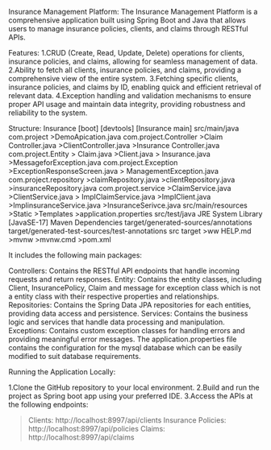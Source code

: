 Insurance Management Platform:
The Insurance Management Platform is a comprehensive application built using Spring Boot and Java that allows users to manage insurance policies, clients, and claims through RESTful APIs.

Features:
1.CRUD (Create, Read, Update, Delete) operations for clients, insurance policies, and claims, allowing for seamless management of data.
2.Ability to fetch all clients, insurance policies, and claims, providing a comprehensive view of the entire system.
3.Fetching specific clients, insurance policies, and claims by ID, enabling quick and efficient retrieval of relevant data.
4.Exception handling and validation mechanisms to ensure proper API usage and maintain data integrity, providing robustness and reliability to the system.

Structure:
Insurance [boot] [devtools] [Insurance main]
 src/main/java
  com.project
    >DemoApication.java
  com.project.Controller
    >Claim Controller.java
    >ClientController.java
    >Insurance Controller.java
  com.project.Entity
    > Claim.java
    >Client.java
    > Insurance.java
    >MessageforException.java
  com.project.Exception    
    >ExceptionResponseScreen.java
    > ManagementException.java
  com.project.repository
    >claimRepository.java
    >clientRepository.java
    >insuranceRepository.java
  com.project.service
    >ClaimService.java
    >ClientService.java
    > ImplClaimService.java
    >ImplClient.java 
    >ImplinsuranceService.java
    >InsuranceSerivce.java
  src/main/resources
    >Static
    >Templates
    >application.properties
  src/test/java
  JRE System Library [JavaSE-17]
  Maven Dependencies
  target/generated-sources/annotations
  target/generated-test-sources/test-annotations
  src
  target
    >ww HELP.md
    >mvnw
    >mvnw.cmd
    >pom.xml
    
 It includes the following main packages:

Controllers: Contains the RESTful API endpoints that handle incoming requests and return responses.
Entity: Contains the entity classes, including Client, InsurancePolicy, Claim and message for exception class which is not a entity class with their respective properties and relationships.
Repositories: Contains the Spring Data JPA repositories for each entities, providing data access and persistence.
Services: Contains the business logic and services that handle data processing and manipulation.
Exceptions: Contains custom exception classes for handling errors and providing meaningful error messages.
The application.properties file contains the configuration for the mysql database which can be easily modified to suit database requirements.
    
Running the Application Locally:

1.Clone the GitHub repository to your local environment.
2.Build and run the project as Spring boot app using your preferred IDE.
3.Access the APIs at the following endpoints:
   >Clients: http://localhost:8997/api/clients
   >Insurance Policies: http://localhost:8997/api/policies
   >Claims: http://localhost:8997/api/claims
